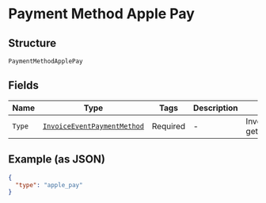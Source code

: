 
# Payment Method Apple Pay

## Structure

`PaymentMethodApplePay`

## Fields

| Name | Type | Tags | Description | Getter | Setter |
|  --- | --- | --- | --- | --- | --- |
| `Type` | [`InvoiceEventPaymentMethod`](../../doc/models/invoice-event-payment-method.md) | Required | - | InvoiceEventPaymentMethod getType() | setType(InvoiceEventPaymentMethod type) |

## Example (as JSON)

```json
{
  "type": "apple_pay"
}
```

